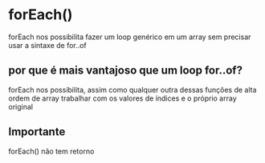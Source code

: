 # forEach()

forEach nos possibilita fazer um loop genérico em um array sem precisar usar a sintaxe de for..of

## por que é mais vantajoso que um loop for..of?

forEach nos possibilita, assim como qualquer outra dessas funções de alta ordem de array trabalhar com os valores de índices e o próprio array original

## Importante

forEach() não tem retorno
